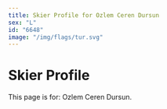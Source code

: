 ```yaml
---
title: Skier Profile for Ozlem Ceren Dursun
sex: "L"
id: "6648"
image: "/img/flags/tur.svg" 
---
```


# Skier Profile

This page is for: Ozlem Ceren Dursun.
    